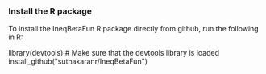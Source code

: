 ### Install the R package
To install the IneqBetaFun R package directly from github, run the following in R:


library(devtools) # Make sure that the devtools library is loaded
install_github("suthakaranr/IneqBetaFun")
